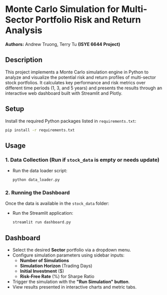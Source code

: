 # Monte Carlo Simulation for Multi-Sector Portfolio Risk and Return Analysis

**Authors:** Andrew Truong, Terry Tu
**(ISYE 6644 Project)**

## Description

This project implements a Monte Carlo simulation engine in Python to analyze and visualize the potential risk and return profiles of multi-sector stock portfolios. It calculates key performance and risk metrics over different time periods (1, 3, and 5 years) and presents the results through an interactive web dashboard built with Streamlit and Plotly.

## Setup

Install the required Python packages listed in `requirements.txt`:

```bash
pip install -r requirements.txt
```

## Usage

### 1. Data Collection (Run if `stock_data` is empty or needs update)

* Run the data loader script:
    ```bash
    python data_loader.py
    ```

### 2. Running the Dashboard

Once the data is available in the `stock_data` folder:

* Run the Streamlit application:
    ```bash
    streamlit run dashboard.py
    ```

## Dashboard

* Select the desired **Sector** portfolio via a dropdown menu.
* Configure simulation parameters using sidebar inputs:
    * **Number of Simulations**
    * **Simulation Horizon** (Trading Days)
    * **Initial Investment** ($)
    * **Risk-Free Rate** (%) for Sharpe Ratio
* Trigger the simulation with the **"Run Simulation" button**.
* View results presented in interactive charts and metric tabs.
